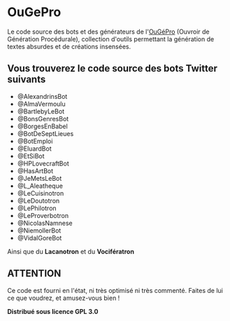 # OuGePro

Le code source des bots et des générateurs de l'[OuGéPro](https://www.cafedefaune.org/#ougepro) (Ouvroir de Génération Procédurale), collection d'outils permettant la génération de textes absurdes et de créations insensées.

## Vous trouverez le code source des bots Twitter suivants
* @AlexandrinsBot
* @AlmaVermoulu
* @BartlebyLeBot
* @BonsGenresBot
* @BorgesEnBabel
* @BotDeSeptLieues
* @BotEmploi
* @EluardBot
* @EtSiBot
* @HPLovecraftBot
* @HasArtBot
* @JeMetsLeBot
* @L_Aleatheque
* @LeCuisinotron
* @LeDoutotron
* @LePhilotron
* @LeProverbotron
* @NicolasNamnese
* @NiemollerBot
* @VidalGoreBot

Ainsi que du **Lacanotron** et du **Vocifératron**

## ATTENTION

Ce code est fourni en l'état, ni très optimisé ni très commenté.
Faites de lui ce que voudrez, et amusez-vous bien !

**Distribué sous licence GPL 3.0**
